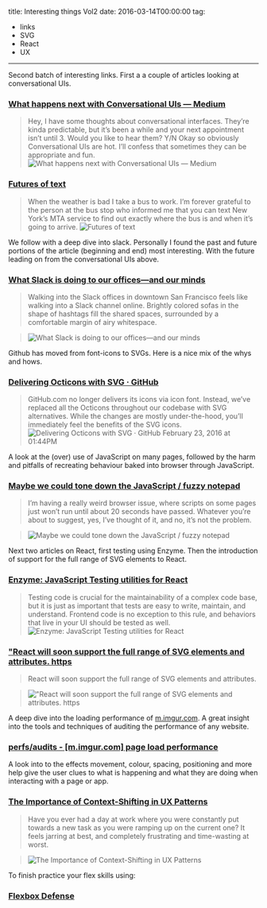 title: Interesting things Vol2
date: 2016-03-14T00:00:00 
tag:
- links
- SVG
- React
- UX

---

Second batch of interesting links. First a a couple of articles looking at conversational UIs.  

### [What happens next with Conversational UIs — Medium](https://medium.com/@cennydd/what-happens-next-with-conversational-uis-b9e4699541d5#.aylcbwywk) 

>Hey, I have some thoughts about conversational interfaces. They’re kinda predictable, but it’s been a while and your next appointment isn’t until 3. Would you like to hear them? Y/N  Okay so obviously Conversational UIs are hot. I’ll confess that sometimes they can be appropriate and fun.
![What happens next with Conversational UIs — Medium](https://cdn-images-1.medium.com/max/1600/1*lCRHy6_c-0tSZOzv9fs-qg.jpeg)

### [Futures of text](http://whoo.ps/2015/02/23/futures-of-text) 

>When the weather is bad I take a bus to work. I’m forever grateful to the person at the bus stop who informed me that you can text New York’s MTA service to find out exactly where the bus is and when it’s going to arrive.
![Futures of text](https://s3.amazonaws.com/whoops-images/images/futures-of-text/bus-time.gif)

We follow with a deep dive into slack. Personally I found the past and future portions of the article (beginning and end) most interesting. With the future leading on from the conversational UIs above.

### [What Slack is doing to our offices—and our minds](http://arstechnica.com/information-technology/2016/03/what-slack-is-doing-to-our-offices-and-our-minds/?utm_source=SitePoint&utm_medium=email&utm_campaign=Versioning) 

> Walking into the Slack offices in downtown San Francisco feels like walking into a Slack channel online.  Brightly colored sofas in the shape of hashtags fill the shared spaces, surrounded by a comfortable margin of airy whitespace. 

> ![What Slack is doing to our offices—and our minds](http://cdn.arstechnica.net/wp-content/uploads/2016/03/SlackOffice1-640x427.jpg) 

 Github has moved from font-icons to SVGs. Here is a nice mix of the whys and hows.
 
### [Delivering Octicons with SVG · GitHub](https://github.com/blog/2112-delivering-octicons-with-svg?utm_source=SitePoint&utm_medium=email&utm_campaign=Versioning) 

>GitHub.com no longer delivers its icons via icon font. Instead, we’ve replaced all the Octicons throughout our codebase with SVG alternatives. While the changes are mostly under-the-hood, you’ll immediately feel the benefits of the SVG icons.
![Delivering Octicons with SVG · GitHub](https://cloud.githubusercontent.com/assets/1369864/13088505/5c79d3ee-d4a1-11e5-89f4-aeb7c86a0c65.png)
February 23, 2016 at 01:44PM 

A look at the (over) use of JavaScript on many pages, followed by the harm and pitfalls of recreating behaviour baked into browser through JavaScript.
 
### [Maybe we could tone down the JavaScript / fuzzy notepad](https://eev.ee/blog/2016/03/06/maybe-we-could-tone-down-the-javascript/) 

> I’m having a really weird browser issue, where scripts on some pages just won’t run until about 20 seconds have passed.  Whatever you’re about to suggest, yes, I’ve thought of it, and no, it’s not the problem. 

> ![Maybe we could tone down the JavaScript / fuzzy notepad](https://eev.ee/media/2016-03-06-javascript/broken-twitter-areas.png) 
 
Next two articles on React, first testing using Enzyme. Then the introduction of support for the full range of SVG elements to React. 
  
### [Enzyme: JavaScript Testing utilities for React](https://medium.com/airbnb-engineering/enzyme-javascript-testing-utilities-for-react-a417e5e5090f#.xlaxay91n) 

>Testing code is crucial for the maintainability of a complex code base, but it is just as important that tests are easy to write, maintain, and understand. Frontend code is no exception to this rule, and behaviors that live in your UI should be tested as well.
![Enzyme: JavaScript Testing utilities for React](https://cdn-images-1.medium.com/max/1600/1*pu9U8EYL3KGrgvapyp1pSg.png)

 
### ["React will soon support the full range of SVG elements and attributes. https](https://twitter.com/SVGWeekly/status/707060006999318528?s=09) 

> React will soon support the full range of SVG elements and attributes. 

> !["React will soon support the full range of SVG elements and attributes. https](http://ifttt.com/images/no_image_card.png) 

A deep dive into the loading performance of [m.imgur.com](m.imgur.com). A great insight into the tools and techniques of auditing the performance of any website. 
 
### [perfs/audits - [m.imgur.com] page load performance](https://github.com/perfs/audits/issues/1) 

A look into to the effects movement, colour, spacing, positioning and more help give the user clues to what is happening and what they are doing when interacting with a page or app.
 
### [The Importance of Context-Shifting in UX Patterns](https://css-tricks.com/the-importance-of-context-shifting-in-ux-patterns/) 

> Have you ever had a day at work where you were constantly put towards a new task as you were ramping up on the current one? It feels jarring at best, and completely frustrating and time-wasting at worst. 

> ![The Importance of Context-Shifting in UX Patterns](https://css-tricks.com/wp-content/uploads/2015/12/transformicons.gif) 

To finish practice your flex skills using:
 
### [Flexbox Defense](http://www.flexboxdefense.com/?utm_source=SitePoint&utm_medium=email&utm_campaign=Versioning) 
